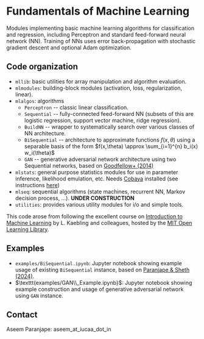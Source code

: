 # Fundamentals of Machine Learning

Modules implementing basic machine learning algorithms for classification and regression, including Perceptron and standard feed-forward neural network (NN). Training of NNs uses error back-propagation with stochastic gradient descent and optional Adam optimization.

## Code organization
* `mllib`: basic utilities for array manipulation and algorithm evaluation.
* `mlmodules`: building-block modules (activation, loss, regularization, linear).
* `mlalgos`: algorithms
    * `Perceptron` -- classic linear classification.
    * `Sequential` -- fully-connected feed-forward NN (subsets of this are logistic regression, support vector machine, ridge regression).
    * `BuildNN` -- wrapper to systematically search over various classes of NN architecture.
    * `BiSequential` -- architecture to approximate functions $f(x,\theta)$ using a separable basis of the form $f(x,\theta) \approx \sum_{i=1}^{n} b_i(x) w_i(\theta)$ 
    * `GAN` -- generative adversarial network architecture using two Sequential networks, based on [Goodfellow+ (2014)](https://arxiv.org/abs/1406.2661) 
* `mlstats`: general purpose statistics modules for use in parameter inference, likelihood emulation, etc. Needs [Cobaya](https://cobaya.readthedocs.io/en/latest/) installed (see instructions [here](https://cobaya.readthedocs.io/en/latest/installation.html))
* `mlseq`: sequential algorithms (state machines, recurrent NN, Markov decision process, ...). **UNDER CONSTRUCTION**
* `utilities`: provides various utility modules for i/o and simple tools.

This code arose from following the excellent course on [Introduction to Machine Learning](https://openlearninglibrary.mit.edu/courses/course-v1:MITx+6.036+1T2019/course/) by L. Kaebling and colleagues, hosted by the [MIT Open Learning Library](https://openlearninglibrary.mit.edu/).

## Examples
* $\texttt{examples/BiSequential.ipynb}$: Jupyter notebook showing example usage of existing `BiSequential` instance, based on [Paranjape & Sheth (2024)](https://arxiv.org/abs/2410.21374).
* $\texttt{examples/GAN\\_Example.ipynb}$: Jupyter notebook showing example construction and usage of generative adversarial network using `GAN` instance.

## Contact
Aseem Paranjape: aseem_at_iucaa_dot_in
